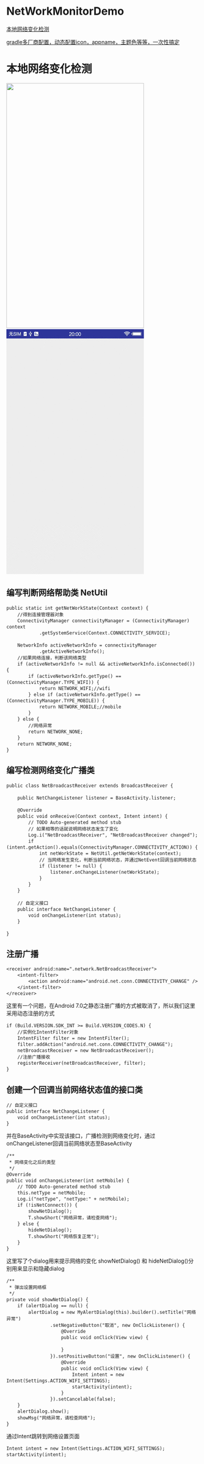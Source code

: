 # NetWorkMonitorDemo

[本地网络变化检测](#本地网络变化检测)

[gradle多厂商配置，动态配置icon，appname，主题色等等，一次性搞定](doc/gradle.md#gradle多厂商配置，动态配置icon，appname，主题色等等，一次性搞定)

# 本地网络变化检测

<img src="file/network.gif" width="360" height="640" alt=""/>

<img src="file/network1.gif" width="360" height="640" alt=""/>

## 编写判断网络帮助类 NetUtil

```
public static int getNetWorkState(Context context) {
    //得到连接管理器对象
    ConnectivityManager connectivityManager = (ConnectivityManager) context
            .getSystemService(Context.CONNECTIVITY_SERVICE);

    NetworkInfo activeNetworkInfo = connectivityManager
            .getActiveNetworkInfo();
    //如果网络连接，判断该网络类型
    if (activeNetworkInfo != null && activeNetworkInfo.isConnected()) {
        if (activeNetworkInfo.getType() == (ConnectivityManager.TYPE_WIFI)) {
            return NETWORK_WIFI;//wifi
        } else if (activeNetworkInfo.getType() == (ConnectivityManager.TYPE_MOBILE)) {
            return NETWORK_MOBILE;//mobile
        }
    } else {
        //网络异常
        return NETWORK_NONE;
    }
    return NETWORK_NONE;
}
```

## 编写检测网络变化广播类

```
public class NetBroadcastReceiver extends BroadcastReceiver {

    public NetChangeListener listener = BaseActivity.listener;

    @Override
    public void onReceive(Context context, Intent intent) {
        // TODO Auto-generated method stub
        // 如果相等的话就说明网络状态发生了变化
        Log.i("NetBroadcastReceiver", "NetBroadcastReceiver changed");
        if (intent.getAction().equals(ConnectivityManager.CONNECTIVITY_ACTION)) {
            int netWorkState = NetUtil.getNetWorkState(context);
            // 当网络发生变化，判断当前网络状态，并通过NetEvent回调当前网络状态
            if (listener != null) {
                listener.onChangeListener(netWorkState);
            }
        }
    }

    // 自定义接口
    public interface NetChangeListener {
        void onChangeListener(int status);
    }

}
```

## 注册广播

```
<receiver android:name=".network.NetBroadcastReceiver">
    <intent-filter>
        <action android:name="android.net.conn.CONNECTIVITY_CHANGE" />
    </intent-filter>
</receiver>
```

这里有一个问题，在Android 7.0之静态注册广播的方式被取消了，所以我们这里采用动态注册的方式

```
if (Build.VERSION.SDK_INT >= Build.VERSION_CODES.N) {
    //实例化IntentFilter对象
    IntentFilter filter = new IntentFilter();
    filter.addAction("android.net.conn.CONNECTIVITY_CHANGE");
    netBroadcastReceiver = new NetBroadcastReceiver();
    //注册广播接收
    registerReceiver(netBroadcastReceiver, filter);
}
```

## 创建一个回调当前网络状态值的接口类

```
// 自定义接口
public interface NetChangeListener {
    void onChangeListener(int status);
}
```

并在BaseActivity中实现该接口，广播检测到网络变化时，通过onChangeListener回调当前网络状态至BaseActivity

```
/**
 * 网络变化之后的类型
 */
@Override
public void onChangeListener(int netMobile) {
    // TODO Auto-generated method stub
    this.netType = netMobile;
    Log.i("netType", "netType:" + netMobile);
    if (!isNetConnect()) {
        showNetDialog();
        T.showShort("网络异常，请检查网络");
    } else {
        hideNetDialog();
        T.showShort("网络恢复正常");
    }
}
```

这里写了个dialog用来提示网络的变化 showNetDialog() 和 hideNetDialog()分别用来显示和隐藏dialog

```
/**
 * 弹出设置网络框
 */
private void showNetDialog() {
    if (alertDialog == null) {
        alertDialog = new MyAlertDialog(this).builder().setTitle("网络异常")
                .setNegativeButton("取消", new OnClickListener() {
                    @Override
                    public void onClick(View view) {

                    }
                }).setPositiveButton("设置", new OnClickListener() {
                    @Override
                    public void onClick(View view) {
                        Intent intent = new Intent(Settings.ACTION_WIFI_SETTINGS);
                        startActivity(intent);
                    }
                }).setCancelable(false);
    }
    alertDialog.show();
    showMsg("网络异常，请检查网络");
}
```

通过Intent跳转到网络设置页面

```
Intent intent = new Intent(Settings.ACTION_WIFI_SETTINGS);
startActivity(intent);
```